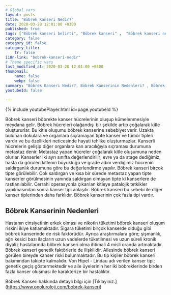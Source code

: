 ```yaml
---
# Global vars
layout: posts
title: "Böbrek Kanseri Nedir?"
date: 2020-03-28 12:01:00 +0300
published: true
tags: ["Böbrek kanseri belirti", "Böbrek kanseri" ,  "Böbrek kanseri nedir", "Böbrek kanserinin nedeni", "Böbrek kanseri erken teşhis", "Böbrek kanseri tümör büyüklüğü", "Böbrek kisti nedir", "Parsiyel Nefrektomi", "Böbrek kanseri komplikasyonu", "Böbrek Kanseri Ameliyatı Sonrası" , "Böbrek Kanseri Ameliyatı yan etkileri" ,"Böbreğin görevi nedir" , "Böbrek kanseri belirti" , "Böbrek kanseri teşhis", "Böbrek Kanseri Ameliyatı", "Parsiyel Nefrektomi nedir" , "Parsiyel nefrektomi ameliyatı" ,"Böbrek kanseri açık ameliyatı" , " Böbrek kanseri kapalı ameliyatı" , "Radikal nefrektomi ameliyatı" , "Radikal nefrektomi"]
category: false
category_id: false
category_title:
    tr: false
i18n-link: "bobrek-kanseri-nedir"
# Theme specific vars
last_modified_at: 2020-03-28 12:01:00 +0300
thumbnail:
    name: false
    webp: false
summary: "Böbrek Kanseri Nedir?, Böbrek Kanserinin Nedenleri? , Böbrek Kanseri Belirtileri, Böbrek Kanserinde Erken Teşhis, Böbrek Kisti Nedir?, Böbrek Kanserinde Tümör Büyüklüğü, Böbrek Kanseri Ameliyatı, Parsiyel Nefrektomi Nedir?, Parsiyel Nefrektomi Ameliyatı, Böbrek Kanseri Ameliyatı Sonrası?,  Radikal Nefrektomi Ameliyatı?"
youtubeId: false

---
```

{% include youtubePlayer.html id=page.youtubeId %}




Böbrek kanseri böbrekte kanser hücrelerinin oluşup kümelenmesiyle meydana gelir. Böbrek hücreleri olağandışı bir şekilde artıp çoğalarak kitle oluştururlar. Bu kitle oluşumu böbrek kanserine sebebiyet verir. Uzakta bulunan dokulara ve organlara sıçramayan tipte kanser ve tümör tipleri vardır ve bu özellikleri neticesinde hayati tehlike oluşturmazlar. Kanserli hücrelerin gelişip diğer organlara kan aracılığıyla sıçraması durumuna metastaz denir. Metastaz yapan hücreler çoğalarak kitle oluşumuna neden olurlar. Kanserler iki ayrı sınıfta değerlendirilir; evre ya da stage dediğimiz, hasta da görülen kitlenin büyüklüğü ve grade adını verdiğimiz hücrenin saldırganlık durumuna göre bu değerlendirme yapılır.
Böbrek kanseri birçok tipte görülebilir. Çok saldırgan ve kısa bir sürede metastaz yapan tipte kanserler görülmesinin yanında saldırgan olmayan tipte ki kanserlere de rastlanılabilir. Cerrahi operasyonla çıkarılan kitleye patalojik tetkikler yapılmasından sonra kanser tipi anlaşılır. Böbrek kanseri bu sebebi ile diğer kanser tiplerinden daha farklıdır. Böbrek kanserinin çok fazla tipi vardır.

## Böbrek Kanserinin Nedenleri

Hastanın cinsiyetinin erkek olması ve nikotin tüketimi böbrek kanseri oluşum riskini ikiye katlamaktadır. Sigara tüketimi birçok kanserde olduğu gibi böbrek kanserinde de risk faktörüdür. Ayrıca araştırmalara göre; şişmanlık, ağrı kesici bazı ilaçların uzun vadelerde tüketilmesi ve uzun süreli kronik diyaliz hastalarında böbrek kanseri olma ihtimali 4 misli oranda artmaktadır.
Böbrek kanseri genetik faktörlerle de ilişkilidir. Ailesinde böbrek kanseri görülen bireyde kanser riski bulunmaktadır. Bu tip kişiler böbrek kanseri bakımından takipte kalmalıdır. Von Hipel - Lindau adı verilen kanser tipi; genetik geçiş göstermektedir ve aile üyelerinin her iki böbreklerinde birden fazla kanser oluşması ile karakterize bir hastalıktır.



Böbrek Kanseri hakkında detaylı bilgi için [Tıklayınız.] (https://www.onoluroloji.com/bobrek-kanseri)
